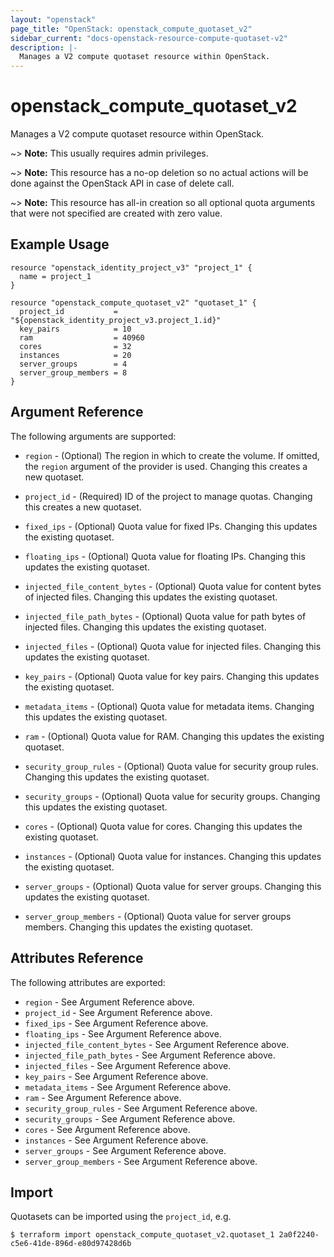 ```yaml
---
layout: "openstack"
page_title: "OpenStack: openstack_compute_quotaset_v2"
sidebar_current: "docs-openstack-resource-compute-quotaset-v2"
description: |-
  Manages a V2 compute quotaset resource within OpenStack.
---
```


# openstack\_compute\_quotaset\_v2

Manages a V2 compute quotaset resource within OpenStack.

~> **Note:** This usually requires admin privileges.

~> **Note:** This resource has a no-op deletion so no actual actions will be done against the OpenStack API
    in case of delete call.

~> **Note:** This resource has all-in creation so all optional quota arguments that were not specified are
    created with zero value.

## Example Usage

```hcl
resource "openstack_identity_project_v3" "project_1" {
  name = project_1
}

resource "openstack_compute_quotaset_v2" "quotaset_1" {
  project_id           = "${openstack_identity_project_v3.project_1.id}"
  key_pairs            = 10
  ram                  = 40960
  cores                = 32
  instances            = 20
  server_groups        = 4
  server_group_members = 8
}
```

## Argument Reference

The following arguments are supported:

* `region` - (Optional) The region in which to create the volume. If
    omitted, the `region` argument of the provider is used. Changing this
    creates a new quotaset.

* `project_id` - (Required) ID of the project to manage quotas.
    Changing this creates a new quotaset.

* `fixed_ips` - (Optional) Quota value for fixed IPs.
    Changing this updates the existing quotaset.

* `floating_ips` - (Optional) Quota value for floating IPs.
    Changing this updates the existing quotaset.

* `injected_file_content_bytes` - (Optional) Quota value for content bytes
    of injected files. Changing this updates the existing quotaset.

* `injected_file_path_bytes` - (Optional) Quota value for path bytes of
    injected files. Changing this updates the existing quotaset.

* `injected_files` - (Optional) Quota value for injected files.
    Changing this updates the existing quotaset.

* `key_pairs` - (Optional) Quota value for key pairs.
    Changing this updates the existing quotaset.

* `metadata_items` - (Optional) Quota value for metadata items.
    Changing this updates the existing quotaset.

* `ram` - (Optional) Quota value for RAM.
    Changing this updates the existing quotaset.

* `security_group_rules` - (Optional) Quota value for security group rules.
    Changing this updates the existing quotaset.

* `security_groups` - (Optional) Quota value for security groups.
    Changing this updates the existing quotaset.

* `cores` - (Optional) Quota value for cores.
    Changing this updates the existing quotaset.

* `instances` - (Optional) Quota value for instances.
    Changing this updates the existing quotaset.

* `server_groups` - (Optional) Quota value for server groups.
    Changing this updates the existing quotaset.

* `server_group_members` - (Optional) Quota value for server groups members.
    Changing this updates the existing quotaset.

## Attributes Reference

The following attributes are exported:

* `region` - See Argument Reference above.
* `project_id` - See Argument Reference above.
* `fixed_ips` - See Argument Reference above.
* `floating_ips` - See Argument Reference above.
* `injected_file_content_bytes` - See Argument Reference above.
* `injected_file_path_bytes` - See Argument Reference above.
* `injected_files` - See Argument Reference above.
* `key_pairs` - See Argument Reference above.
* `metadata_items` - See Argument Reference above.
* `ram` - See Argument Reference above.
* `security_group_rules` - See Argument Reference above.
* `security_groups` - See Argument Reference above.
* `cores` - See Argument Reference above.
* `instances` - See Argument Reference above.
* `server_groups` - See Argument Reference above.
* `server_group_members` - See Argument Reference above.

## Import

Quotasets can be imported using the `project_id`, e.g.

```
$ terraform import openstack_compute_quotaset_v2.quotaset_1 2a0f2240-c5e6-41de-896d-e80d97428d6b
```

